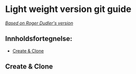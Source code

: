 # Light weight version git guide

[_Based on Roger Dudler's version_](http://rogerdudler.github.io/git-guide/)

## Innholdsfortegnelse:

- [Create & Clone](#Create)

## Create & Clone
